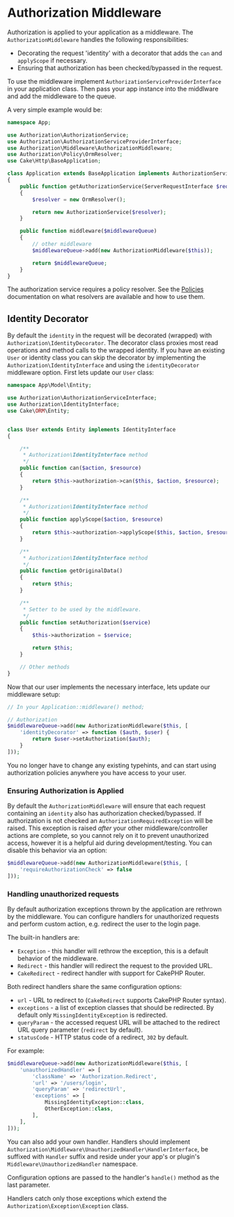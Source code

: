 # Authorization Middleware

Authorization is applied to your application as a middleware. The
`AuthorizationMiddleware` handles the following responsibilities:

* Decorating the request 'identity' with a decorator that adds the `can` and
  `applyScope` if necessary.
* Ensuring that authorization has been checked/bypassed in the request.

To use the middleware implement `AuthorizationServiceProviderInterface` in your 
application class. Then pass your app instance into the middlware and add the 
middleware to the queue. 

A very simple example would be:

```php
namespace App;

use Authorization\AuthorizationService;
use Authorization\AuthorizationServiceProviderInterface;
use Authorization\Middleware\AuthorizationMiddleware;
use Authorization\Policy\OrmResolver;
use Cake\Http\BaseApplication;

class Application extends BaseApplication implements AuthorizationServiceProviderInterface
{
    public function getAuthorizationService(ServerRequestInterface $request, ResponseInterface $response)
    {
        $resolver = new OrmResolver();

        return new AuthorizationService($resolver);
    }

    public function middleware($middlewareQueue)
    {
        // other middleware
        $middlewareQueue->add(new AuthorizationMiddleware($this));

        return $middlewareQueue;
    }
}
```

The authorization service requires a policy resolver. See the 
[Policies](./Policies.md) documentation on what resolvers are available and how
to use them.

## Identity Decorator

By default the `identity` in the request will be decorated (wrapped) with
`Authorization\IdentityDecorator`. The decorator class proxies most read
operations and method calls to the wrapped identity. If you have an existing
`User` or identity class you can skip the decorator by implementing the
`Authorization\IdentityInterface` and using the `identityDecorator` middleware
option. First lets update our `User` class:

```php
namespace App\Model\Entity;

use Authorization\AuthorizationServiceInterface;
use Authorization\IdentityInterface;
use Cake\ORM\Entity;


class User extends Entity implements IdentityInterface
{

    /**
     * Authorization\IdentityInterface method
     */
    public function can($action, $resource)
    {
        return $this->authorization->can($this, $action, $resource);
    }

    /**
     * Authorization\IdentityInterface method
     */
    public function applyScope($action, $resource)
    {
        return $this->authorization->applyScope($this, $action, $resource);
    }

    /**
     * Authorization\IdentityInterface method
     */
    public function getOriginalData()
    {
        return $this;
    }

    /**
     * Setter to be used by the middleware.
     */
    public function setAuthorization($service)
    {
        $this->authorization = $service;

        return $this;
    }

    // Other methods
}
```

Now that our user implements the necessary interface, lets update our middleware
setup:

```php
// In your Application::middleware() method;

// Authorization
$middlewareQueue->add(new AuthorizationMiddleware($this, [
    'identityDecorator' => function ($auth, $user) {
        return $user->setAuthorization($auth);
    }
]));
```

You no longer have to change any existing typehints, and can start using
authorization policies anywhere you have access to your user.

### Ensuring Authorization is Applied

By default the `AuthorizationMiddleware` will ensure that each request
containing an `identity` also has authorization checked/bypassed. If
authorization is not checked an `AuthorizationRequiredException` will be raised.
This exception is raised *after* your other middleware/controller actions are
complete, so you cannot rely on it to prevent unauthorized access, however it is
a helpful aid during development/testing. You can disable this behavior via an
option:

```php
$middlewareQueue->add(new AuthorizationMiddleware($this, [
    'requireAuthorizationCheck' => false
]));
```

### Handling unauthorized requests

By default authorization exceptions thrown by the application are rethrown by the middleware.
You can configure handlers for unauthorized requests and perform custom action, e.g.
redirect the user to the login page.

The built-in handlers are:

* `Exception` - this handler will rethrow the exception, this is a default behavior of the middleware.
* `Redirect` - this handler will redirect the request to the provided URL.
* `CakeRedirect` - redirect handler with support for CakePHP Router.

Both redirect handlers share the same configuration options:

* `url` - URL to redirect to (`CakeRedirect` supports CakePHP Router syntax).
* `exceptions` - a list of exception classes that should be redirected. By default only `MissingIdentityException` is redirected.
* `queryParam` - the accessed request URL will be attached to the redirect URL query parameter (`redirect` by default).
* `statusCode` - HTTP status code of a redirect, `302` by default.

For example:

```php
$middlewareQueue->add(new AuthorizationMiddleware($this, [
    'unauthorizedHandler' => [
        'className' => 'Authorization.Redirect',
        'url' => '/users/login',
        'queryParam' => 'redirectUrl',
        'exceptions' => [
            MissingIdentityException::class,
            OtherException::class,
        ],
    ],
]));
```

You can also add your own handler. Handlers should implement `Authorization\Middleware\UnauthorizedHandler\HandlerInterface`,
be suffixed with `Handler` suffix and reside under your app's or plugin's 
`Middleware\UnauthorizedHandler` namespace.

Configuration options are passed to the handler's `handle()` method as the last parameter.

Handlers catch only those exceptions which extend the `Authorization\Exception\Exception` class.
